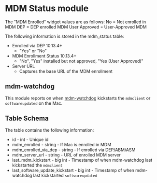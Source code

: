 MDM Status module
================
The "MDM Enrolled" widget values are as follows:
  No = Not enrolled in MDM
  DEP = DEP enrolled MDM
  User Approved = User-Approved MDM

The following information is stored in the mdm_status table:

* Enrolled via DEP 10.13.4+
	- "Yes" or "No"
* MDM Enrollment Status 10.13.4+
	- "No", "Yes" installed but not approved, "Yes (User Approved)"
* Server URL
    - Captures the base URL of the MDM enrollment

mdm-watchdog
---
This module reports on when [mdm-watchdog](https://addigy.com/mdm-watchdog/) kickstarts the `mdmclient` or `softwareupdated` on the Mac.

Table Schema
---

The table contains the following information:

* id - int - Unique id
* mdm_enrolled - string - If Mac is enrolled in MDM
* mdm_enrolled_via_dep - string - If enrolled via DEP/ABM/ASM
* mdm_server_url - string - URL of enrolled MDM server
* last_mdm_kickstart - big int - Timestamp of when mdm-watchdog last kickstarted the `mdmclient`
* last_software_update_kickstart - big int - Timestamp of when mdm-watchdog last kickstarted `softwareupdated`